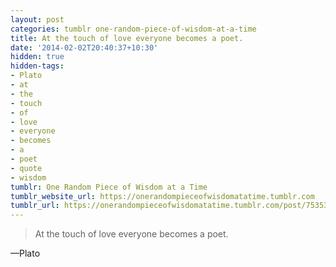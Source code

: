 ```yaml
---
layout: post
categories: tumblr one-random-piece-of-wisdom-at-a-time
title: At the touch of love everyone becomes a poet.
date: '2014-02-02T20:40:37+10:30'
hidden: true
hidden-tags:
- Plato
- at
- the
- touch
- of
- love
- everyone
- becomes
- a
- poet
- quote
- wisdom
tumblr: One Random Piece of Wisdom at a Time
tumblr_website_url: https://onerandompieceofwisdomatatime.tumblr.com
tumblr_url: https://onerandompieceofwisdomatatime.tumblr.com/post/75353030636/at-the-touch-of-love-everyone-becomes-a-poet
---
```

> At the touch of love everyone becomes a poet.

—Plato
